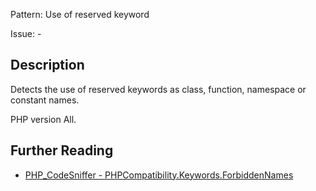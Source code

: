 Pattern: Use of reserved keyword

Issue: -

## Description

Detects the use of reserved keywords as class, function, namespace or constant names.

PHP version All.

## Further Reading

* [PHP_CodeSniffer - PHPCompatibility.Keywords.ForbiddenNames](https://github.com/PHPCompatibility/PHPCompatibility/tree/develop/PHPCompatibility/Sniffs/Keywords/ForbiddenNamesSniff.php)